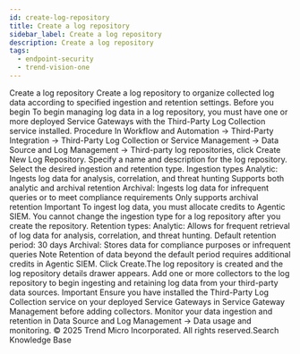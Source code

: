 ```yaml
---
id: create-log-repository
title: Create a log repository
sidebar_label: Create a log repository
description: Create a log repository
tags:
  - endpoint-security
  - trend-vision-one
---
```


 Create a log repository Create a log repository to organize collected log data according to specified ingestion and retention settings. Before you begin To begin managing log data in a log repository, you must have one or more deployed Service Gateways with the Third-Party Log Collection service installed. Procedure In Workflow and Automation → Third-Party Integration → Third-Party Log Collection or Service Management → Data Source and Log Management → Third-party log repositories, click Create New Log Repository. Specify a name and description for the log repository. Select the desired ingestion and retention type. Ingestion types Analytic: Ingests log data for analysis, correlation, and threat hunting Supports both analytic and archival retention Archival: Ingests log data for infrequent queries or to meet compliance requirements Only supports archival retention Important To ingest log data, you must allocate credits to Agentic SIEM. You cannot change the ingestion type for a log repository after you create the repository. Retention types: Analytic: Allows for frequent retrieval of log data for analysis, correlation, and threat hunting. Default retention period: 30 days Archival: Stores data for compliance purposes or infrequent queries Note Retention of data beyond the default period requires additional credits in Agentic SIEM. Click Create.The log repository is created and the log repository details drawer appears. Add one or more collectors to the log repository to begin ingesting and retaining log data from your third-party data sources. Important Ensure you have installed the Third-Party Log Collection service on your deployed Service Gateways in Service Gateway Management before adding collectors. Monitor your data ingestion and retention in Data Source and Log Management → Data usage and monitoring. © 2025 Trend Micro Incorporated. All rights reserved.Search Knowledge Base